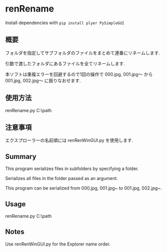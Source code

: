 # renRename
Install dependencies with ```pip install plyer PySimpleGUI```
## 概要
フォルダを指定してサブフォルダのファイルをまとめて連番にリネームします.

引数で渡したフォルダにあるファイルを全てリネームします.

本ソフトは重複エラーを回避するので1回の操作で 000.jpg, 001.jpg～ から 001.jpg, 002.jpg～ に振りなおせます.

## 使用方法

renRename.py C:\path

## 注意事項

エクスプローラーの名前順には renRenWinGUI.py を使用します.

## Summary

This program serializes files in subfolders by specifying a folder.

Serializes all files in the folder passed as an argument.

This program can be serialized from 000.jpg, 001.jpg~ to 001.jpg, 002.jpg~.

## Usage

renRename.py C:\path

## Notes
Use renRenWinGUI.py for the Explorer name order.

